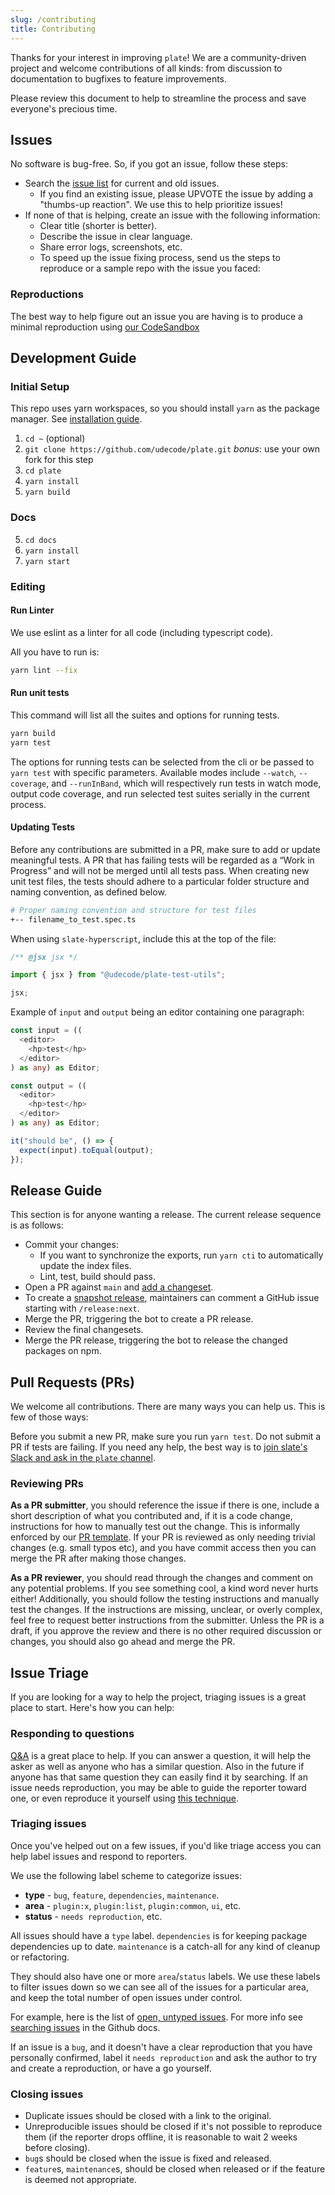```yaml
---
slug: /contributing
title: Contributing
---
```


Thanks for your interest in improving `plate`! We are a
community-driven project and welcome contributions of all kinds: from
discussion to documentation to bugfixes to feature improvements.

Please review this document to help to streamline the process and save
everyone's precious time.

## Issues

No software is bug-free. So, if you got an issue, follow these steps:

- Search the
  [issue list](https://github.com/udecode/plate/issues?utf8=%E2%9C%93&q=)
  for current and old issues.
  - If you find an existing issue, please UPVOTE the issue by adding a
    "thumbs-up reaction". We use this to help prioritize issues!
- If none of that is helping, create an issue with the following
  information:
  - Clear title (shorter is better).
  - Describe the issue in clear language.
  - Share error logs, screenshots, etc.
  - To speed up the issue fixing process, send us the steps to reproduce
    or a sample repo with the issue you faced:

### Reproductions

The best way to help figure out an issue you are having is to produce a
minimal reproduction using
[our CodeSandbox](https://codesandbox.io/s/plate-playground-v1-2mh1c)


## Development Guide

### Initial Setup

This repo uses yarn workspaces, so you should install `yarn` as the
package manager. See
[installation guide](https://yarnpkg.com/en/docs/install).

1. `cd ~` (optional)
2. `git clone https://github.com/udecode/plate.git` _bonus_: use your own fork for this step
3. `cd plate`
4. `yarn install`
5. `yarn build`

### Docs

5. `cd docs`
6. `yarn install`
7. `yarn start`

### Editing

#### Run Linter

We use eslint as a linter for all code (including typescript code).

All you have to run is:

```sh
yarn lint --fix
```

#### Run unit tests

This command will list all the suites and options for running tests.

```sh
yarn build
yarn test
```

The options for running tests can be selected from the cli or be passed
to `yarn test` with specific parameters. Available modes include
`--watch`, `--coverage`, and `--runInBand`, which will respectively run
tests in watch mode, output code coverage, and run selected test suites
serially in the current process.

#### Updating Tests

Before any contributions are submitted in a PR, make sure to add or
update meaningful tests. A PR that has failing tests will be regarded as
a “Work in Progress” and will not be merged until all tests pass. When
creating new unit test files, the tests should adhere to a particular
folder structure and naming convention, as defined below.

```sh
# Proper naming convention and structure for test files
+-- filename_to_test.spec.ts
```

When using `slate-hyperscript`, include this at the top of the file:

```ts
/** @jsx jsx */

import { jsx } from "@udecode/plate-test-utils";

jsx;
```

Example of `input` and `output` being an editor containing one
paragraph:

```ts
const input = ((
  <editor>
    <hp>test</hp>
  </editor>
) as any) as Editor;

const output = ((
  <editor>
    <hp>test</hp>
  </editor>
) as any) as Editor;

it("should be", () => {
  expect(input).toEqual(output);
});
```

## Release Guide

This section is for anyone wanting a release. The current release
sequence is as follows:

- Commit your changes:
  - If you want to synchronize the exports, run `yarn cti` to
    automatically update the index files.
  - Lint, test, build should pass.
- Open a PR against `main` and
  [add a changeset](https://github.com/atlassian/changesets/blob/main/docs/adding-a-changeset.md).
- To create a [snapshot release](https://github.com/atlassian/changesets/blob/main/docs/snapshot-releases.md), maintainers can comment a GitHub
  issue starting with `/release:next`.
- Merge the PR, triggering the bot to create a PR release.
- Review the final changesets.
- Merge the PR release, triggering the bot to release the changed
  packages on npm.

## Pull Requests (PRs)

We welcome all contributions. There are many ways you can help us. This
is few of those ways:

Before you submit a new PR, make sure you run `yarn test`. Do not submit
a PR if tests are failing. If you need any help, the best way is to
[join slate's Slack and ask in the `plate` channel](https://slate-js.slack.com/messages/plate).

### Reviewing PRs

**As a PR submitter**, you should reference the issue if there is one,
include a short description of what you contributed and, if it is a code
change, instructions for how to manually test out the change. This is
informally enforced by our
[PR template](https://github.com/udecode/plate/blob/main/.github/PULL_REQUEST_TEMPLATE.md).
If your PR is reviewed as only needing trivial changes (e.g. small typos
etc), and you have commit access then you can merge the PR after making
those changes.

**As a PR reviewer**, you should read through the changes and comment on
any potential problems. If you see something cool, a kind word never
hurts either! Additionally, you should follow the testing instructions
and manually test the changes. If the instructions are missing, unclear,
or overly complex, feel free to request better instructions from the
submitter. Unless the PR is a draft, if you approve the review and there
is no other required discussion or changes, you should also go ahead and
merge the PR.

## Issue Triage

If you are looking for a way to help the project, triaging issues is a
great place to start. Here's how you can help:

### Responding to questions

[Q&A](https://github.com/udecode/plate/discussions/categories/q-a) is a
great place to help. If you can answer a question, it will help the
asker as well as anyone who has a similar question. Also in the future
if anyone has that same question they can easily find it by searching.
If an issue needs reproduction, you may be able to guide the reporter
toward one, or even reproduce it yourself using
[this technique](https://github.com/udecode/plate/blob/main/CONTRIBUTING.md#reproductions).

### Triaging issues

Once you've helped out on a few issues, if you'd like triage access you
can help label issues and respond to reporters.

We use the following label scheme to categorize issues:

- **type** - `bug`, `feature`, `dependencies`, `maintenance`.
- **area** - `plugin:x`, `plugin:list`, `plugin:common`, `ui`, etc.
- **status** - `needs reproduction`, etc.

All issues should have a `type` label.
`dependencies` is for keeping package dependencies up to date.
`maintenance` is a catch-all for any kind of cleanup or refactoring.

They should also have one or more `area`/`status` labels. We use these
labels to filter issues down so we can see all of the issues for a
particular area, and keep the total number of open issues under control.

For example, here is the list of
[open, untyped issues](https://github.com/udecode/plate/issues?utf8=%E2%9C%93&q=is%3Aissue%20is%3Aopen%20-label%3A%22bug%22%20-label%3A%22discussion%22%20-label%3A%22feature%22%20-label%3A%22maintenance%22%20-label%3A%22question%20%2F%20support%22%20-label%3A%22documentation%22%20-label%3A%22greenkeeper%22).
For more info see
[searching issues](https://help.github.com/articles/searching-issues/)
in the Github docs.

If an issue is a `bug`, and it doesn't have a clear reproduction that
you have personally confirmed, label it `needs reproduction` and ask the
author to try and create a reproduction, or have a go yourself.

### Closing issues

- Duplicate issues should be closed with a link to the original.
- Unreproducible issues should be closed if it's not possible to
  reproduce them (if the reporter drops offline, it is reasonable to
  wait 2 weeks before closing).
- `bug`s should be closed when the issue is fixed and released.
- `feature`s, `maintenance`s, should be closed when released or if the
  feature is deemed not appropriate.


